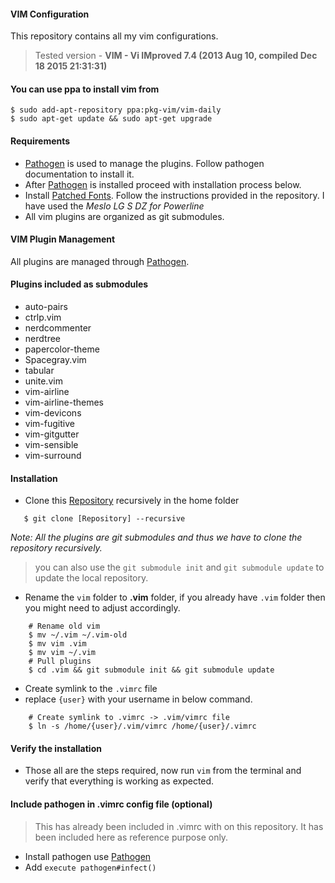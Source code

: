 #### VIM Configuration

This repository contains all my vim configurations. 
> Tested version - **VIM - Vi IMproved 7.4 (2013 Aug 10, compiled Dec 18 2015 21:31:31)**

#### You can use ppa to install vim from 

```shell
$ sudo add-apt-repository ppa:pkg-vim/vim-daily
$ sudo apt-get update && sudo apt-get upgrade
```

#### Requirements
- [Pathogen] is used to manage the plugins. Follow pathogen
  documentation to install it.
- After [Pathogen] is installed proceed with installation process below.
- Install [Patched Fonts]. Follow the instructions provided in the
  repository. I have used the *Meslo LG S DZ for Powerline*
- All vim plugins are organized as git submodules.

#### VIM Plugin Management
All plugins are managed through [Pathogen].

#### Plugins included as submodules
- auto-pairs
- ctrlp.vim
- nerdcommenter
- nerdtree
- papercolor-theme
- Spacegray.vim
- tabular
- unite.vim
- vim-airline
- vim-airline-themes
- vim-devicons
- vim-fugitive
- vim-gitgutter
- vim-sensible
- vim-surround

#### Installation
- Clone this [Repository] recursively in the home folder

```shell
   $ git clone [Repository] --recursive
```
*Note:* _All the plugins are git submodules and thus we have to clone 
the repository recursively._

> you can also use the `git submodule init` and `git submodule update` to
> update the local repository.

- Rename the `vim` folder to **.vim** folder, if you already have `.vim`
  folder then you might need to adjust accordingly.

```shell
    # Rename old vim
    $ mv ~/.vim ~/.vim-old
    $ mv vim .vim
    $ mv vim ~/.vim
    # Pull plugins
    $ cd .vim && git submodule init && git submodule update 
```
- Create symlink to the `.vimrc` file
- replace `{user}` with your username in below command.

```shell
    # Create symlink to .vimrc -> .vim/vimrc file
    $ ln -s /home/{user}/.vim/vimrc /home/{user}/.vimrc
```
#### Verify the installation
- Those all are the steps required, now run `vim` from the terminal and
  verify that everything is working as expected.

#### Include pathogen in .vimrc config file (optional)
> This has already been included in .vimrc with on this repository. It
> has been included here as reference purpose only.

- Install pathogen use [Pathogen]
- Add `execute pathogen#infect()`

[Repository]:https://github.com/samundra/vim.git
[Pathogen]:https://github.com/tpope/vim-pathogen#installation
[Patched Fonts]:https://github.com/ryanoasis/nerd-fonts

